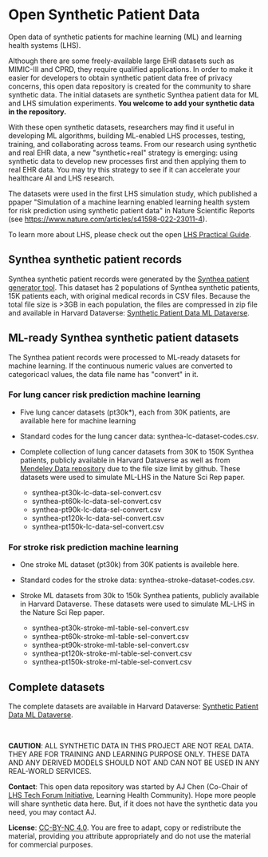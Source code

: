 # Open Synthetic Patient Data
Open data of synthetic patients for machine learning (ML) and learning health systems (LHS).

Although there are some freely-available large EHR datasets such as MIMIC-III and CPRD, they require qualified applications. In order to make it easier for developers to obtain synthetic patient data free of privacy concerns, this open data repository is created for the community to share synthetic data. The initial datasets are synthetic Synthea patient data for ML and LHS simulation experiments. **You welcome to add your synthetic data in the repository.**

With these open synthetic datasets, researchers may find it useful in developing ML algorithms, building ML-enabled LHS processes, testing, training, and collaborating across teams. From our research using synthetic and real EHR data, a new "synthetic+real" strategy is emerging: using synthetic data to develop new processes first and then applying them to real EHR data. You may try this strategy to see if it can accelerate your healthcare AI and LHS research. 

The datasets were used in the first LHS simulation study, which published a ppaper "Simulation of a machine learning enabled learning health system for risk prediction using synthetic patient data" in Nature Scientific Reports (see https://www.nature.com/articles/s41598-022-23011-4). 

To learn more about LHS, please check out the open [LHS Practical Guide](https://github.com/lhs-open/lhs-guide).

## Synthea synthetic patient records

Synthea synthetic patient records were generated by the [Synthea patient generator tool](https://github.com/synthetichealth/synthea).
This dataset has 2 populations of Synthea synthetic patients, 15K patients each, with original medical records in CSV files. Because the total file size is >3GB in each population, the files are compressed in zip file and available in Harvard Dataverse: [Synthetic Patient Data ML Dataverse](https://dataverse.harvard.edu/dataverse/synthetic-patient-ml).

## ML-ready Synthea synthetic patient datasets

The Synthea patient records were processed to ML-ready datasets for machine learning. If the continuous numeric values are converted to categoricacl values, the data file name has "convert" in it.

### For lung cancer risk prediction machine learning

- Five lung cancer datasets (pt30k*), each from 30K patients, are available here for machine learning 
- Standard codes for the lung cancer data: synthea-lc-dataset-codes.csv.
- Complete collection of lung cancer datasets from 30K to 150K Synthea patients, publicly available in Harvard Dataverse as well as from [Mendeley Data repository](https://data.mendeley.com/datasets/b24cb4nn8h/1) due to the file size limit by github. These datasets were used to simulate ML-LHS in the Nature Sci Rep paper. 

  - synthea-pt30k-lc-data-sel-convert.csv
  - synthea-pt60k-lc-data-sel-convert.csv
  - synthea-pt90k-lc-data-sel-convert.csv
  - synthea-pt120k-lc-data-sel-convert.csv
  - synthea-pt150k-lc-data-sel-convert.csv

### For stroke risk prediction machine learning

- One stroke ML dataset (pt30k) from 30K patients is availeble here.
- Standard codes for the stroke data: synthea-stroke-dataset-codes.csv.
- Stroke ML datasets from 30k to 150k Synthea patients, publicly available in Harvard Dataverse. These datasets were used to simulate ML-LHS in the Nature Sci Rep paper.

  - synthea-pt30k-stroke-ml-table-sel-convert.csv
  - synthea-pt60k-stroke-ml-table-sel-convert.csv
  - synthea-pt90k-stroke-ml-table-sel-convert.csv
  - synthea-pt120k-stroke-ml-table-sel-convert.csv
  - synthea-pt150k-stroke-ml-table-sel-convert.csv

## Complete datasets

The complete datasets are available in Harvard Dataverse: [Synthetic Patient Data ML Dataverse](https://dataverse.harvard.edu/dataverse/synthetic-patient-ml).

<br>

**CAUTION**: ALL SYNTHETIC DATA IN THIS PROJECT ARE NOT REAL DATA. THEY ARE FOR TRAINING AND LEARNING PURPOSE ONLY. THESE DATA AND ANY DERIVED MODELS SHOULD NOT AND CAN NOT BE USED IN ANY REAL-WORLD SERVICES. 

**Contact**: This open data repository was started by AJ Chen (Co-Chair of [LHS Tech Forum Initiative](https://www.learninghealth.org/2020-lhs-technology-forum), Learning Health Community). Hope more people will share synthetic data here. But, if it does not have the synthetic data you need, you may contact AJ.   

**License**: [CC-BY-NC 4.0](https://creativecommons.org/licenses/by-nc/4.0/). You are free to adapt, copy or redistribute the material, providing you attribute appropriately and do not use the material for commercial purposes.
